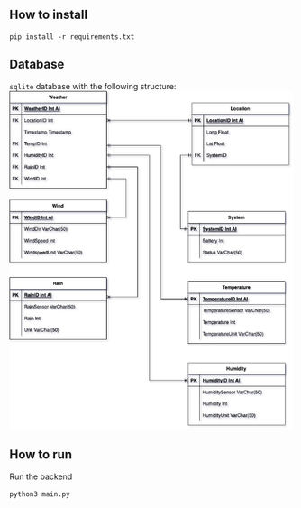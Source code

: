 ## How to install
```
pip install -r requirements.txt
```

## Database
`sqlite` database with the following structure:
![Alt text](./WeatherDatabaseDiagram.jpg "database structure diagram")

## How to run

Run the backend

```
python3 main.py
```
